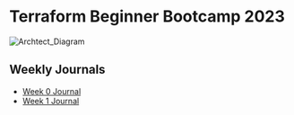 # Terraform Beginner Bootcamp 2023
![Archtect_Diagram](https://github.com/animerat/terraform-beginner-bootcamp-2023/assets/63023068/b6d5847e-2cfd-4cbc-be76-775c9e6fbeb8)

## Weekly Journals
- [Week 0 Journal](journal/week0.md)
- [Week 1 Journal](journal/week0.md)

